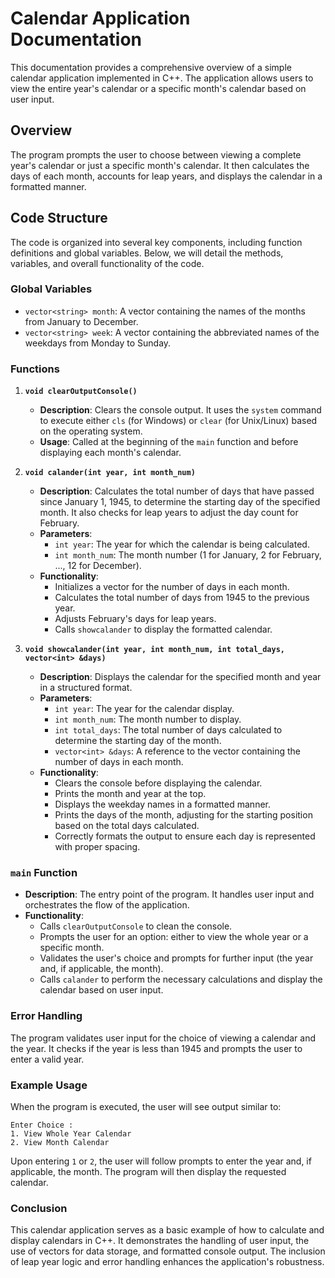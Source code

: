 # Calendar Application Documentation

This documentation provides a comprehensive overview of a simple calendar application implemented in C++. The application allows users to view the entire year's calendar or a specific month's calendar based on user input. 

## Overview

The program prompts the user to choose between viewing a complete year's calendar or just a specific month's calendar. It then calculates the days of each month, accounts for leap years, and displays the calendar in a formatted manner.

## Code Structure

The code is organized into several key components, including function definitions and global variables. Below, we will detail the methods, variables, and overall functionality of the code.

### Global Variables

- `vector<string> month`: A vector containing the names of the months from January to December.
- `vector<string> week`: A vector containing the abbreviated names of the weekdays from Monday to Sunday.

### Functions

1. **`void clearOutputConsole()`**
   - **Description**: Clears the console output. It uses the `system` command to execute either `cls` (for Windows) or `clear` (for Unix/Linux) based on the operating system.
   - **Usage**: Called at the beginning of the `main` function and before displaying each month's calendar.

2. **`void calander(int year, int month_num)`**
   - **Description**: Calculates the total number of days that have passed since January 1, 1945, to determine the starting day of the specified month. It also checks for leap years to adjust the day count for February.
   - **Parameters**:
     - `int year`: The year for which the calendar is being calculated.
     - `int month_num`: The month number (1 for January, 2 for February, ..., 12 for December).
   - **Functionality**:
     - Initializes a vector for the number of days in each month.
     - Calculates the total number of days from 1945 to the previous year.
     - Adjusts February's days for leap years.
     - Calls `showcalander` to display the formatted calendar.

3. **`void showcalander(int year, int month_num, int total_days, vector<int> &days)`**
   - **Description**: Displays the calendar for the specified month and year in a structured format.
   - **Parameters**:
     - `int year`: The year for the calendar display.
     - `int month_num`: The month number to display.
     - `int total_days`: The total number of days calculated to determine the starting day of the month.
     - `vector<int> &days`: A reference to the vector containing the number of days in each month.
   - **Functionality**:
     - Clears the console before displaying the calendar.
     - Prints the month and year at the top.
     - Displays the weekday names in a formatted manner.
     - Prints the days of the month, adjusting for the starting position based on the total days calculated.
     - Correctly formats the output to ensure each day is represented with proper spacing.

### `main` Function

- **Description**: The entry point of the program. It handles user input and orchestrates the flow of the application.
- **Functionality**:
  - Calls `clearOutputConsole` to clean the console.
  - Prompts the user for an option: either to view the whole year or a specific month.
  - Validates the user's choice and prompts for further input (the year and, if applicable, the month).
  - Calls `calander` to perform the necessary calculations and display the calendar based on user input.

### Error Handling

The program validates user input for the choice of viewing a calendar and the year. It checks if the year is less than 1945 and prompts the user to enter a valid year.

### Example Usage

When the program is executed, the user will see output similar to:

```
Enter Choice : 
1. View Whole Year Calendar 
2. View Month Calendar 
```

Upon entering `1` or `2`, the user will follow prompts to enter the year and, if applicable, the month. The program will then display the requested calendar.

### Conclusion

This calendar application serves as a basic example of how to calculate and display calendars in C++. It demonstrates the handling of user input, the use of vectors for data storage, and formatted console output. The inclusion of leap year logic and error handling enhances the application's robustness.